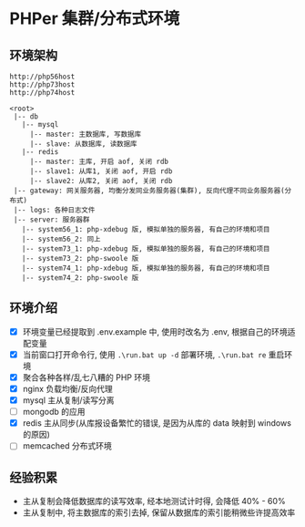 # PHPer 集群/分布式环境

## 环境架构

```
http://php56host
http://php73host
http://php74host

<root>
 |-- db
   |-- mysql
     |-- master: 主数据库, 写数据库
     |-- slave: 从数据库, 读数据库
   |-- redis
     |-- master: 主库, 开启 aof, 关闭 rdb
     |-- slave1: 从库1, 关闭 aof, 开启 rdb
     |-- slave2: 从库2, 关闭 aof, 关闭 rdb
 |-- gateway: 网关服务器, 均衡分发同业务服务器(集群), 反向代理不同业务服务器(分布式)
 |-- logs: 各种日志文件
 |-- server: 服务器群
   |-- system56_1: php-xdebug 版, 模拟单独的服务器, 有自己的环境和项目
   |-- system56_2: 同上
   |-- system73_1: php-xdebug 版, 模拟单独的服务器, 有自己的环境和项目
   |-- system73_2: php-swoole 版
   |-- system74_1: php-xdebug 版, 模拟单独的服务器, 有自己的环境和项目
   |-- system74_2: php-swoole 版
```

## 环境介绍

- [x] 环境变量已经提取到 .env.example 中, 使用时改名为 .env, 根据自己的环境适配变量
- [x] 当前窗口打开命令行, 使用 `.\run.bat up -d` 部署环境, `.\run.bat re` 重启环境
- [x] 聚合各种各样/乱七八糟的 PHP 环境
- [x] nginx 负载均衡/反向代理
- [x] mysql 主从复制/读写分离
- [ ] mongodb 的应用
- [x] redis 主从同步(从库报设备繁忙的错误, 是因为从库的 data 映射到 windows 的原因)
- [ ] memcached 分布式环境

## 经验积累

- 主从复制会降低数据库的读写效率, 经本地测试计时得, 会降低 40% - 60%
- 主从复制中, 将主数据库的索引去掉, 保留从数据库的索引能稍微些许提高效率

